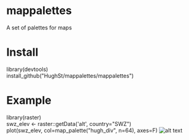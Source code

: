 # mappalettes
A set of palettes for maps

# Install
library(devtools)  
install_github("HughSt/mappalettes/mappalettes")

# Example
library(raster)  
swz_elev <- raster::getData('alt', country="SWZ")  
plot(swz_elev, col=map_palette("hugh_div", n=64), axes=F) 
![alt text](https://raw.githubusercontent.com/HughSt/mappalettes/master/mappalettes/images/hugh_div_swz_elev.png)
